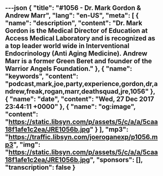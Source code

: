 ---json
{
  "title": "#1056 - Dr. Mark Gordon & Andrew Marr",
  "lang": "en-US",
  "meta": [
    {
      "name": "description",
      "content": "Dr. Mark Gordon is the Medical Director of Education at Access Medical Laboratory and is recognized as a top leader world wide in Interventional Endocrinology (Anti Aging Medicine). Andrew Marr is a former Green Beret and founder of the Warrior Angels Foundation."
    },
    {
      "name": "keywords",
      "content": "podcast,mark,joe,party,experience,gordon,dr,andrew,freak,rogan,marr,deathsquad,jre,1056"
    },
    {
      "name": "date",
      "content": "Wed, 27 Dec 2017 23:44:11 +0000"
    },
    {
      "name": "og:image",
      "content": "https://static.libsyn.com/p/assets/5/c/a/a/5caa18f1afe1c2ea/JRE1056b.jpg"
    }
  ],
  "mp3": "https://traffic.libsyn.com/joeroganexp/p1056.mp3",
  "img": "https://static.libsyn.com/p/assets/5/c/a/a/5caa18f1afe1c2ea/JRE1056b.jpg",
  "sponsors": [],
  "transcription": false
}
---
<episode-header />

<timemark seconds="0" />

<transcribe-call-to-action />

<episode-footer />